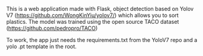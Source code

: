 This is a web application made with Flask, object detection based on Yolov V7 (https://github.com/WongKinYiu/yolov7/) which allows you to sort plastics.
The model was trained using the open source TACO dataset (https://github.com/pedropro/TACO)

To work, the app just needs the requirements.txt from the YoloV7 repo and a yolo .pt template in the root.
